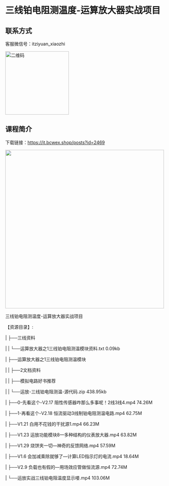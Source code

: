 # 三线铂电阻测温度-运算放大器实战项目

## 联系方式

客服微信号：itziyuan_xiaozhi

<img src="https://ziyuanyun.oss-cn-guangzhou.aliyuncs.com/common/20240614073449/666b82192834a.jpg" width="200" height="200" alt="二维码">

## 课程简介

下载链接：https://it.bcwex.shop/posts?id=2469

<img src="https://ziyuanyun.oss-cn-guangzhou.aliyuncs.com/yun/20240515184015/6644910f61ba4.jpg" width="500" alt="">

  三线铂电阻测温度-运算放大器实战项目



 【资源目录】:

 | ├──三线资料

 | | └──运算放大器之1三线铂电阻测温模块资料.txt 0.09kb

 | ├──运算放大器之1三线铂电阻测温模块

 | | ├──2文档资料

 | | ├──模拟电路好书推荐

 | | └──运放-三线铂电阻测温-源代码.zip 438.95kb

 | ├──0-先看这个-V2.17 阻性传感器咋那么多事呢！2线3线4.mp4 74.26M

 | ├──1-再看这个-V2.18 恒流驱动3线制铂电阻测温电路.mp4 62.75M

 | ├──V1.21 白用不花钱的干扰源1.mp4 66.23M

 | ├──V1.23 运放功能模块8—多种结构的仪表放大器.mp4 63.82M

 | ├──V1.29 烧饼夹一切—神奇的反馈网络.mp4 57.59M

 | ├──V1.6 会加减乘除就够了—计算LED指示灯的电流.mp4 18.64M

 | ├──V2.9 负载也有假的—用场效应管做恒流源.mp4 72.74M

 | └──运放实战三线铂电阻温度显示喽.mp4 103.06M

  